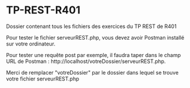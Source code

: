 # TP-REST-R401
Dossier contenant tous les fichiers des exercices du TP REST de R401

Pour tester le fichier serveurREST.php, vous devez avoir Postman installé sur votre ordinateur.

Pour tester une requête post par exemple, il faudra taper dans le champ URL de Postman :  http://localhost/votreDossier/serveurREST.php.

Merci de remplacer "votreDossier" par le dossier dans lequel se trouve votre fichier serveurREST.php

